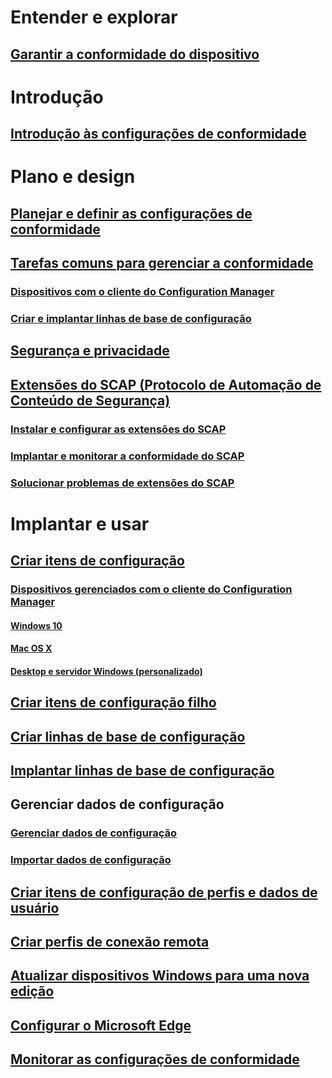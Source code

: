 # Entender e explorar
## [Garantir a conformidade do dispositivo](understand/ensure-device-compliance.md)

# Introdução
## [Introdução às configurações de conformidade](get-started/get-started-with-compliance-settings.md)

# Plano e design
## [Planejar e definir as configurações de conformidade](plan-design/plan-for-and-configure-compliance-settings.md)
## [Tarefas comuns para gerenciar a conformidade](plan-design/common-tasks-for-managing-compliance.md)
### [Dispositivos com o cliente do Configuration Manager](plan-design/common-tasks-for-managing-compliance-on-devices-with-the-client.md)
### [Criar e implantar linhas de base de configuração](plan-design/common-tasks-for-creating-and-deploying-configuration-baselines.md)
## [Segurança e privacidade](plan-design/security-and-privacy-for-compliance-settings.md)

## [Extensões do SCAP (Protocolo de Automação de Conteúdo de Segurança)](plan-design/scap/about-scap.md)
### [Instalar e configurar as extensões do SCAP](plan-design/scap/install-configure-scap.md)
### [Implantar e monitorar a conformidade do SCAP](plan-design/scap/deploy-monitor-export.md)
### [Solucionar problemas de extensões do SCAP](plan-design/scap/troubleshooting-scap.md)

# Implantar e usar

## [Criar itens de configuração](deploy-use/create-configuration-items.md)
### [Dispositivos gerenciados com o cliente do Configuration Manager](deploy-use/configuration-items-for-devices-managed-with-the-client.md)
#### [Windows 10](deploy-use/create-configuration-items-for-windows-10-devices-managed-with-the-client.md)
#### [Mac OS X](deploy-use/create-configuration-items-for-mac-os-x-devices-managed-with-the-client.md)
#### [Desktop e servidor Windows (personalizado)](deploy-use/create-custom-configuration-items-for-windows-desktop-and-server-computers-managed-with-the-client.md)
## [Criar itens de configuração filho](deploy-use/create-child-configuration-items.md)

## [Criar linhas de base de configuração](deploy-use/create-configuration-baselines.md)
## [Implantar linhas de base de configuração](deploy-use/deploy-configuration-baselines.md)

## Gerenciar dados de configuração
### [Gerenciar dados de configuração](deploy-use/management-tasks-for-configuration-data.md)
### [Importar dados de configuração](deploy-use/import-configuration-data.md)

## [Criar itens de configuração de perfis e dados de usuário](deploy-use/create-user-data-and-profiles-configuration-items.md)
## [Criar perfis de conexão remota](deploy-use/create-remote-connection-profiles.md)
## [Atualizar dispositivos Windows para uma nova edição](deploy-use/upgrade-windows-version.md)
## [Configurar o Microsoft Edge](deploy-use/browser-profiles.md)
## [Monitorar as configurações de conformidade](deploy-use/monitor-compliance-settings.md)

